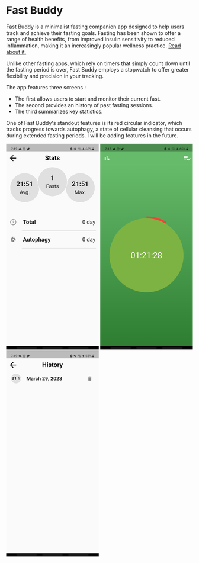# Fast Buddy

Fast Buddy is a minimalist fasting companion app designed to help users track and achieve their fasting goals. Fasting has been shown to offer a range of health benefits, from improved insulin sensitivity to reduced inflammation, making it an increasingly popular wellness practice. [Read about it.](https://acsjournals.onlinelibrary.wiley.com/doi/full/10.3322/caac.21694)

Unlike other fasting apps, which rely on timers that simply count down until the fasting period is over, Fast Buddy employs a stopwatch to offer greater flexibility and precision in your tracking. 

The app features three screens : 

- The first allows users to start and monitor their current fast.
- The second provides an history of past fasting sessions.
- The third summarizes key statistics.

One of Fast Buddy's standout features is its red circular indicator, which tracks progress towards autophagy, a state of cellular cleansing that occurs during extended fasting periods. I will be adding features in the future.



<img src="./img/stats.jpg" width="250"/> <img src="./img/main.jpg" width="250"/> <img src="./img/history.jpg" width="250"/>

